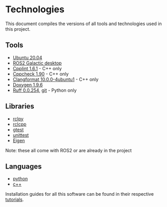 # Technologies

This document compiles the versions of all tools and technologies used in this project.

## Tools

- [Ubuntu 20.04](https://releases.ubuntu.com/focal/)
- [ROS2 Galactic desktop](http://docs.ros.org/en/galactic/Installation/Ubuntu-Install-Debians.html)
- [Cpplint 1.6.1](https://github.com/cpplint/cpplint) - C++ only
- [Cppcheck 1.90](https://cppcheck.sourceforge.io/) - C++ only
- [Clangformat 10.0.0-4ubuntu1](https://clang.llvm.org/docs/ClangFormat.html) - C++ only
- [Doxygen 1.9.6](https://doxygen.nl/download.html)
- [Ruff 0.0.254](https://beta.ruff.rs/docs/configuration/#using-pyprojecttoml), [git](https://github.com/charliermarsh/ruff) - Python only

## Libraries

- [rclpy](https://docs.ros2.org/foxy/api/rclpy/index.html)
- [rclcpp](https://docs.ros2.org/latest/api/rclcpp/)
- [gtest](https://google.github.io/googletest/)
- [unittest](https://docs.python.org/3/library/unittest.html)
- [Eigen](https://eigen.tuxfamily.org/index.php?title=Main_Page)

Note: these all come with ROS2 or are already in the project
## Languages

- [python](https://www.python.org/)
- [c++](https://cplusplus.com/)

Installation guides for all this software can be found in their respective [tutorials](./tutorials/).